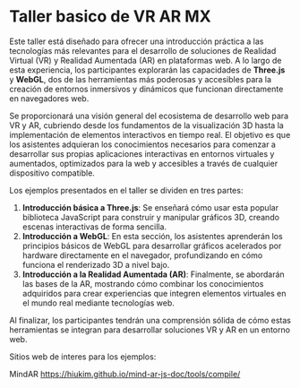 # Taller basico de VR AR MX

Este taller está diseñado para ofrecer una introducción práctica a las tecnologías más relevantes para el desarrollo de soluciones de Realidad Virtual (VR) y Realidad Aumentada (AR) en plataformas web. A lo largo de esta experiencia, los participantes explorarán las capacidades de **Three.js** y **WebGL**, dos de las herramientas más poderosas y accesibles para la creación de entornos inmersivos y dinámicos que funcionan directamente en navegadores web.

Se proporcionará una visión general del ecosistema de desarrollo web para VR y AR, cubriendo desde los fundamentos de la visualización 3D hasta la implementación de elementos interactivos en tiempo real. El objetivo es que los asistentes adquieran los conocimientos necesarios para comenzar a desarrollar sus propias aplicaciones interactivas en entornos virtuales y aumentados, optimizados para la web y accesibles a través de cualquier dispositivo compatible.

Los ejemplos presentados en el taller se dividen en tres partes:
1. **Introducción básica a Three.js**: Se enseñará cómo usar esta popular biblioteca JavaScript para construir y manipular gráficos 3D, creando escenas interactivas de forma sencilla.
2. **Introducción a WebGL**: En esta sección, los asistentes aprenderán los principios básicos de WebGL para desarrollar gráficos acelerados por hardware directamente en el navegador, profundizando en cómo funciona el renderizado 3D a nivel bajo.
3. **Introducción a la Realidad Aumentada (AR)**: Finalmente, se abordarán las bases de la AR, mostrando cómo combinar los conocimientos adquiridos para crear experiencias que integren elementos virtuales en el mundo real mediante tecnologías web.

Al finalizar, los participantes tendrán una comprensión sólida de cómo estas herramientas se integran para desarrollar soluciones VR y AR en un entorno web.




Sitios web de interes para los ejemplos:

MindAR
https://hiukim.github.io/mind-ar-js-doc/tools/compile/

